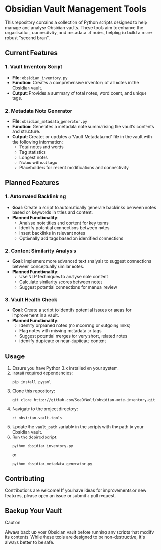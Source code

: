 # Obsidian Vault Management Tools

This repository contains a collection of Python scripts designed to help manage and analyse Obsidian vaults. These tools aim to enhance the organisation, connectivity, and metadata of notes, helping to build a more robust "second brain".

## Current Features

### 1. Vault Inventory Script
- **File**: `obsidian_inventory.py`
- **Function**: Creates a comprehensive inventory of all notes in the Obsidian vault.
- **Output**: Provides a summary of total notes, word count, and unique tags.

### 2. Metadata Note Generator
- **File**: `obsidian_metadata_generator.py`
- **Function**: Generates a metadata note summarising the vault's contents and structure.
- **Output**: Creates or updates a 'Vault Metadata.md' file in the vault with the following information:
  - Total notes and words
  - Tag statistics
  - Longest notes
  - Notes without tags
  - Placeholders for recent modifications and connectivity

## Planned Features

### 1. Automated Backlinking
- **Goal**: Create a script to automatically generate backlinks between notes based on keywords in titles and content.
- **Planned Functionality**:
  - Analyse note titles and content for key terms
  - Identify potential connections between notes
  - Insert backlinks in relevant notes
  - Optionally add tags based on identified connections

### 2. Content Similarity Analysis
- **Goal**: Implement more advanced text analysis to suggest connections between conceptually similar notes.
- **Planned Functionality**:
  - Use NLP techniques to analyse note content
  - Calculate similarity scores between notes
  - Suggest potential connections for manual review

### 3. Vault Health Check
- **Goal**: Create a script to identify potential issues or areas for improvement in a vault.
- **Planned Functionality**:
  - Identify orphaned notes (no incoming or outgoing links)
  - Flag notes with missing metadata or tags
  - Suggest potential merges for very short, related notes
  - Identify duplicate or near-duplicate content

## Usage

1. Ensure you have Python 3.x installed on your system.
2. Install required dependencies:
   ```
   pip install pyyaml
   ```
3. Clone this repository:
   ```
   git clone https://github.com/SeaOfWolf/obsidian-note-inventory.git
   ```
4. Navigate to the project directory:
   ```
   cd obsidian-vault-tools
   ```
5. Update the `vault_path` variable in the scripts with the path to your Obsidian vault.
6. Run the desired script:
   ```
   python obsidian_inventory.py
   ```
   or
   ```
   python obsidian_metadata_generator.py
   ```

## Contributing

Contributions are welcome! If you have ideas for improvements or new features, please open an issue or submit a pull request.

## Backup Your Vault

> [!CAUTION]
> Always back up your Obsidian vault before running any scripts that modify its contents. While these tools are designed to be non-destructive, it's always better to be safe.